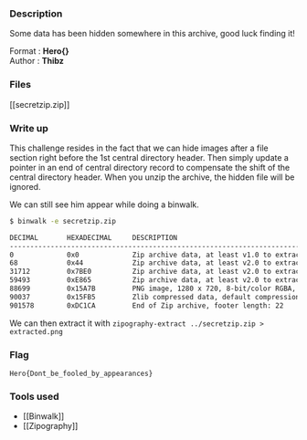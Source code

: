 ### Description
Some data has been hidden somewhere in this archive, good luck finding it!  
  
Format : **Hero{}**  
Author : **Thibz**
### Files
[[secretzip.zip]]
### Write up
This challenge resides in the fact that we can hide images after a file section right before the 1st central directory header. Then simply update a pointer in an end of central directory record to compensate the shift of the central directory header. When you unzip the archive, the hidden file will be ignored.

We can still see him appear while doing a binwalk.

```bash
$ binwalk -e secretzip.zip 

DECIMAL       HEXADECIMAL     DESCRIPTION
--------------------------------------------------------------------------------
0             0x0             Zip archive data, at least v1.0 to extract, name: whatiszip/
68            0x44            Zip archive data, at least v2.0 to extract, compressed size: 31563, uncompressed size: 33944, name: whatiszip/zipheader.png
31712         0x7BE0          Zip archive data, at least v2.0 to extract, compressed size: 27706, uncompressed size: 28510, name: whatiszip/ZIP.pdf
59493         0xE865          Zip archive data, at least v2.0 to extract, compressed size: 29125, uncompressed size: 31304, name: whatiszip/zipformat.png
88699         0x15A7B         PNG image, 1280 x 720, 8-bit/color RGBA, non-interlaced
90037         0x15FB5         Zlib compressed data, default compression
901578        0xDC1CA         End of Zip archive, footer length: 22
```

We can then extract it with
	`zipography-extract ../secretzip.zip > extracted.png`
### Flag
	Hero{Dont_be_fooled_by_appearances}

### Tools used
* [[Binwalk]]
* [[Zipography]]